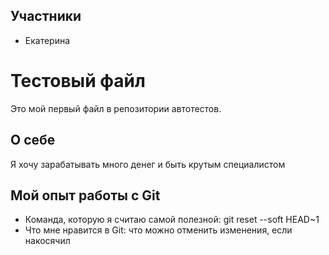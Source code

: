 
## Участники

- Екатерина
     

# Тестовый файл

Это мой первый файл в репозитории автотестов.

## О себе

Я хочу зарабатывать много денег и быть крутым специалистом

## Мой опыт работы с Git

* Команда, которую я считаю самой полезной: git reset --soft HEAD~1 
* Что мне нравится в Git: что можно отменить изменения, если накосячил


